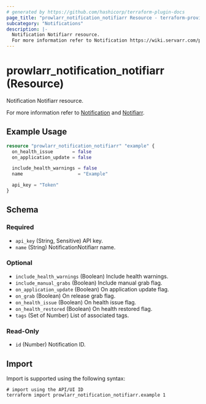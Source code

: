 ```yaml
---
# generated by https://github.com/hashicorp/terraform-plugin-docs
page_title: "prowlarr_notification_notifiarr Resource - terraform-provider-prowlarr"
subcategory: "Notifications"
description: |-
  Notification Notifiarr resource.
  For more information refer to Notification https://wiki.servarr.com/prowlarr/settings#connect and Notifiarr https://wiki.servarr.com/prowlarr/supported#notifiarr.
---
```


# prowlarr_notification_notifiarr (Resource)

<!-- subcategory:Notifications -->Notification Notifiarr resource.
For more information refer to [Notification](https://wiki.servarr.com/prowlarr/settings#connect) and [Notifiarr](https://wiki.servarr.com/prowlarr/supported#notifiarr).

## Example Usage

```terraform
resource "prowlarr_notification_notifiarr" "example" {
  on_health_issue       = false
  on_application_update = false

  include_health_warnings = false
  name                    = "Example"

  api_key = "Token"
}
```

<!-- schema generated by tfplugindocs -->
## Schema

### Required

- `api_key` (String, Sensitive) API key.
- `name` (String) NotificationNotifiarr name.

### Optional

- `include_health_warnings` (Boolean) Include health warnings.
- `include_manual_grabs` (Boolean) Include manual grab flag.
- `on_application_update` (Boolean) On application update flag.
- `on_grab` (Boolean) On release grab flag.
- `on_health_issue` (Boolean) On health issue flag.
- `on_health_restored` (Boolean) On health restored flag.
- `tags` (Set of Number) List of associated tags.

### Read-Only

- `id` (Number) Notification ID.

## Import

Import is supported using the following syntax:

```shell
# import using the API/UI ID
terraform import prowlarr_notification_notifiarr.example 1
```
